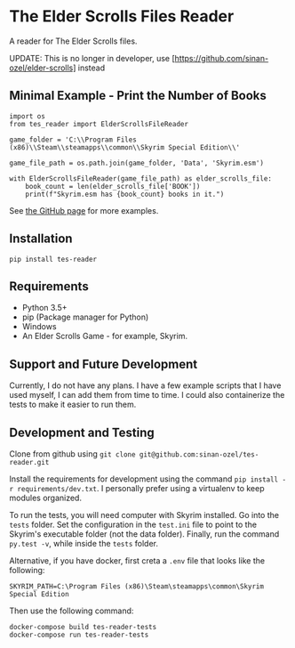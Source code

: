 # The Elder Scrolls Files Reader
A reader for The Elder Scrolls files.

UPDATE: This is no longer in developer, use [https://github.com/sinan-ozel/elder-scrolls] instead

## Minimal Example - Print the Number of Books
```
import os
from tes_reader import ElderScrollsFileReader

game_folder = 'C:\\Program Files (x86)\\Steam\\steamapps\\common\\Skyrim Special Edition\\'

game_file_path = os.path.join(game_folder, 'Data', 'Skyrim.esm')

with ElderScrollsFileReader(game_file_path) as elder_scrolls_file:
    book_count = len(elder_scrolls_file['BOOK'])
    print(f"Skyrim.esm has {book_count} books in it.")
```

See [the GitHub page](https://github.com/sinan-ozel/tes-reader/blob/main/examples)
for more examples.

## Installation

```
pip install tes-reader
```
## Requirements
* Python 3.5+
* pip (Package manager for Python)
* Windows
* An Elder Scrolls Game - for example, Skyrim.

## Support and Future Development

Currently, I do not have any plans. I have a few example scripts that I have
used myself, I can add them from time to time. I could also containerize the
tests to make it easier to run them.

## Development and Testing

Clone from github using `git clone git@github.com:sinan-ozel/tes-reader.git`

Install the requirements for development using the command
`pip install -r requirements/dev.txt`. I personally prefer using a virtualenv
to keep modules organized.

To run the tests, you will need computer with Skyrim installed. Go into the
`tests` folder. Set the configuration in the `test.ini` file to point to the
Skyrim's executable folder (not the data folder). Finally, run the command
`py.test -v`, while inside the `tests` folder.

Alternative, if you have docker, first creta a `.env` file that looks like
the following:
```
SKYRIM_PATH=C:\Program Files (x86)\Steam\steamapps\common\Skyrim Special Edition
```

Then use the following command:
```
docker-compose build tes-reader-tests
docker-compose run tes-reader-tests
```
